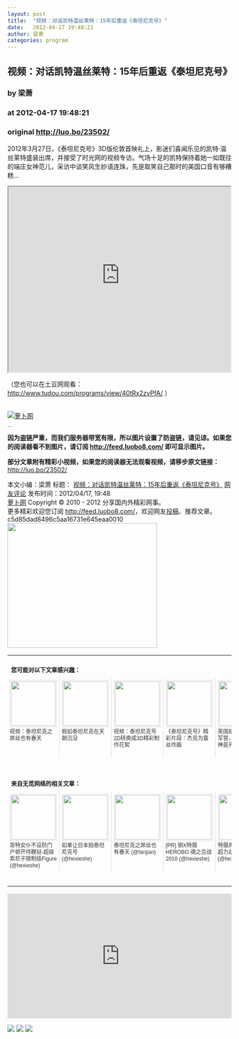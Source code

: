 ```yaml
---
layout: post
title:  "视频：对话凯特温丝莱特：15年后重返《泰坦尼克号》"
date:   2012-04-17 19:48:21
author: 梁萧
categories: program
---
```


## 视频：对话凯特温丝莱特：15年后重返《泰坦尼克号》
### by 梁萧
### at 2012-04-17 19:48:21
### original <http://luo.bo/23502/>

<p>2012年3月27日，《泰坦尼克号》3D版伦敦首映礼上，影迷们喜闻乐见的凯特·温丝莱特盛装出席，并接受了时光网的视频专访。气场十足的凯特保持着她一如既往的端庄女神范儿，采访中谈笑风生妙语连珠，先是取笑自己那时的美国口音有够糟糕…</p><div><iframe src="http://reader.googleusercontent.com/reader/embediframe?src=http://www.tudou.com/v/40tRx2zvPfA&amp;width=500&amp;height=416" width="500" height="416"></iframe></div><p>（您也可以在土豆网观看： <a href="http://www.tudou.com/programs/view/40tRx2zvPfA/" rel="nofollow">http://www.tudou.com/programs/view/40tRx2zvPfA/</a> ）</p><p><span></span><br> <a title="萝卜网" href="http://dulei.si/files/2012/04/17/959a557f5f6beb411fd954f3f34b21c3.1.jpg"><img src="http://dulei.si/files/2012/04/17/959a557f5f6beb411fd954f3f34b21c3.1.jpg" alt="萝卜网" title="萝卜网" border="0"></a></p><p style="margin:0;padding:0;height:1px;overflow:hidden"> <a href="http://www.wumii.com/widget/relatedItems.htm" style="border:0"><img src="http://static.wumii.com/images/pixel.png" alt="无觅相关文章插件，快速提升流量" style="border:0;padding:0;margin:0"></a></p><p><strong>因为盗链严重，而我们服务器带宽有限，所以图片设置了防盗链，请见谅。如果您的阅读器看不到图片，请订阅 <a href="http://feed.luobo8.com/">http://feed.luobo8.com/</a> 即可显示图片。</strong></p><p><strong>部分文章附有精彩小视频，如果您的阅读器无法观看视频，请移步原文链接：</strong> <a href="http://luo.bo/23502/" title="视频：对话凯特温丝莱特：15年后重返《泰坦尼克号》">http://luo.bo/23502/</a></p> 本文小编：梁萧 标题： <a href="http://luo.bo/23502/" title="视频：对话凯特温丝莱特：15年后重返《泰坦尼克号》">视频：对话凯特温丝莱特：15年后重返《泰坦尼克号》</a> <a href="http://luo.bo/23502/#comments" title="to the comments">网友评论</a> 发布时间：2012/04/17, 19:48 <br> <a href="http://luo.bo/" title="萝卜网 - 人人都是艺术家">萝卜网</a> Copyright © 2010 - 2012 分享国内外精彩网事。<br> 更多精彩欢迎您订阅 <a href="http://feed.luobo8.com/">http://feed.luobo8.com/</a>，欢迎网友<a href="http://luo.bo/delivery/">投稿</a>、推荐文章。<br> c5d85dad8496c5aa16731e645eaa0010<br><a href="http://s.click.taobao.com/t_9?p=mm_11009023_2276368_9074249&amp;l=http%3A%2F%2Fmall.taobao.com%2F&amp;eventid=101766"><img src="http://a.tbcdn.cn/apps/med/www/images/pub/tmall/336x280.jpg" width="336px" height="280px" border="0"></a><br><table cellspacing="0" cellpadding="3" border="0" style="clear:both"><tr><td colspan="5"><b><font size="-1" style="display:block!important;padding:20px 0 5px!important">您可能对以下文章感兴趣：</font></b></td></tr><tr><td width="106" valign="top" style="padding:5px!important;margin:0!important"> <a title="视频：泰坦尼克之屌丝也有春天" style="text-decoration:none!important" href="http://app.wumii.com/ext/redirect?url=http%3A%2F%2Fluo.bo%2F23160%2F&amp;from=http%3A%2F%2Fluo.bo%2F23502%2F"> <img style="margin:0!important;padding:2px!important;border:1px solid #dddddd!important;width:100px!important;height:100px!important" src="http://static.wumii.com/site_images/2012/04/09/19107347.jpg" width="100px" height="100px"><br> <font size="-1" color="#333333" style="display:block!important;line-height:15px!important;width:106px!important;font:12px/15px arial!important;height:60px!important;margin:3px 0 0 0!important;padding:0!important;overflow:hidden!important">视频：泰坦尼克之屌丝也有春天</font> </a></td><td width="106" valign="top" style="padding:5px!important;margin:0!important;border-left:1px solid #dddddd!important"> <a title="假如泰坦尼克在天朝沉没" style="text-decoration:none!important" href="http://app.wumii.com/ext/redirect?url=http%3A%2F%2Fluo.bo%2F23434%2F&amp;from=http%3A%2F%2Fluo.bo%2F23502%2F"> <img style="margin:0!important;padding:2px!important;border:1px solid #dddddd!important;width:100px!important;height:100px!important" src="http://static.wumii.com/site_images/2012/04/10/19142240.jpg" width="100px" height="100px"><br> <font size="-1" color="#333333" style="display:block!important;line-height:15px!important;width:106px!important;font:12px/15px arial!important;height:60px!important;margin:3px 0 0 0!important;padding:0!important;overflow:hidden!important">假如泰坦尼克在天朝沉没</font> </a></td><td width="106" valign="top" style="padding:5px!important;margin:0!important;border-left:1px solid #dddddd!important"> <a title="视频：泰坦尼克号2D转换成3D精彩制作花絮" style="text-decoration:none!important" href="http://app.wumii.com/ext/redirect?url=http%3A%2F%2Fluo.bo%2F23231%2F&amp;from=http%3A%2F%2Fluo.bo%2F23502%2F"> <img style="margin:0!important;padding:2px!important;border:1px solid #dddddd!important;width:100px!important;height:100px!important" src="http://static.wumii.com/site_images/2012/04/11/19240489.jpg" width="100px" height="100px"><br> <font size="-1" color="#333333" style="display:block!important;line-height:15px!important;width:106px!important;font:12px/15px arial!important;height:60px!important;margin:3px 0 0 0!important;padding:0!important;overflow:hidden!important">视频：泰坦尼克号2D转换成3D精彩制作花絮</font> </a></td><td width="106" valign="top" style="padding:5px!important;margin:0!important;border-left:1px solid #dddddd!important"> <a title="《泰坦尼克号》精彩片段：杰克为露丝作画" style="text-decoration:none!important" href="http://app.wumii.com/ext/redirect?url=http%3A%2F%2Fluo.bo%2F23140%2F&amp;from=http%3A%2F%2Fluo.bo%2F23502%2F"> <img style="margin:0!important;padding:2px!important;border:1px solid #dddddd!important;width:100px!important;height:100px!important" src="http://static.wumii.com/site_images/2012/04/09/19087484.jpg" width="100px" height="100px"><br> <font size="-1" color="#333333" style="display:block!important;line-height:15px!important;width:106px!important;font:12px/15px arial!important;height:60px!important;margin:3px 0 0 0!important;padding:0!important;overflow:hidden!important">《泰坦尼克号》精彩片段：杰克为露丝作画</font> </a></td><td width="106" valign="top" style="padding:5px!important;margin:0!important;border-left:1px solid #dddddd!important"> <a title="英国凯特王妃造访军营，色迷迷的眼神是亮点 " style="text-decoration:none!important" href="http://app.wumii.com/ext/redirect?url=http%3A%2F%2Fluo.bo%2F22209%2F&amp;from=http%3A%2F%2Fluo.bo%2F23502%2F"> <img style="margin:0!important;padding:2px!important;border:1px solid #dddddd!important;width:100px!important;height:100px!important" src="http://static.wumii.com/site_images/2012/03/18/17525242.jpg" width="100px" height="100px"><br> <font size="-1" color="#333333" style="display:block!important;line-height:15px!important;width:106px!important;font:12px/15px arial!important;height:60px!important;margin:3px 0 0 0!important;padding:0!important;overflow:hidden!important">英国凯特王妃造访军营，色迷迷的眼神是亮点 </font> </a></td></tr> <td><br><tr><td colspan="5"><b><font size="-1" style="display:block!important;padding:20px 0 5px!important">来自无觅网络的相关文章：</font></b></td></tr><tr><td width="106" valign="top" style="padding:5px!important;margin:0!important"> <a title="哥特女仆不设防门户顿开待鞭挞-超级索尼子限制级Figure" style="text-decoration:none!important" href="http://app.wumii.com/ext/redirect?url=http%3A%2F%2Fwww.hexieshe.com%2F636412%2F&amp;from=http%3A%2F%2Fluo.bo%2F23502%2F"> <img style="margin:0!important;padding:2px!important;border:1px solid #dddddd!important;width:100px!important;height:100px!important" src="http://static.wumii.com/site_images/2012/04/16/19581815.jpg" width="100px" height="100px"><br> <font size="-1" color="#333333" style="display:block!important;line-height:15px!important;width:106px!important;font:12px/15px arial!important;height:60px!important;margin:3px 0 0 0!important;padding:0!important;overflow:hidden!important">哥特女仆不设防门户顿开待鞭挞-超级索尼子限制级Figure (@hexieshe)</font> </a></td><td width="106" valign="top" style="padding:5px!important;margin:0!important;border-left:1px solid #dddddd!important"> <a title="如果让日本拍泰坦尼克号" style="text-decoration:none!important" href="http://app.wumii.com/ext/redirect?url=http%3A%2F%2Fwww.hexieshe.com%2F627157%2F&amp;from=http%3A%2F%2Fluo.bo%2F23502%2F"> <img style="margin:0!important;padding:2px!important;border:1px solid #dddddd!important;width:100px!important;height:100px!important" src="http://static.wumii.com/site_images/2011/07/02/15625491.jpg" width="100px" height="100px"><br> <font size="-1" color="#333333" style="display:block!important;line-height:15px!important;width:106px!important;font:12px/15px arial!important;height:60px!important;margin:3px 0 0 0!important;padding:0!important;overflow:hidden!important">如果让日本拍泰坦尼克号 (@hexieshe)</font> </a></td><td width="106" valign="top" style="padding:5px!important;margin:0!important;border-left:1px solid #dddddd!important"> <a title="泰坦尼克之屌丝也有春天" style="text-decoration:none!important" href="http://app.wumii.com/ext/redirect?url=http%3A%2F%2Fwww.fanjian.net%2Fpost%2F7826.html&amp;from=http%3A%2F%2Fluo.bo%2F23502%2F"> <img style="margin:0!important;padding:2px!important;border:1px solid #dddddd!important;width:100px!important;height:100px!important" src="http://static.wumii.com/site_images/2012/04/09/19105632.jpg" width="100px" height="100px"><br> <font size="-1" color="#333333" style="display:block!important;line-height:15px!important;width:106px!important;font:12px/15px arial!important;height:60px!important;margin:3px 0 0 0!important;padding:0!important;overflow:hidden!important">泰坦尼克之屌丝也有春天 (@fanjian)</font> </a></td><td width="106" valign="top" style="padding:5px!important;margin:0!important;border-left:1px solid #dddddd!important"> <a title="[PR] 钢X特摄HEROBO 魂之合战2010" style="text-decoration:none!important" href="http://app.wumii.com/ext/redirect?url=http%3A%2F%2Fwww.hexieshe.com%2F2947%2F&amp;from=http%3A%2F%2Fluo.bo%2F23502%2F"> <img style="margin:0!important;padding:2px!important;border:1px solid #dddddd!important;width:100px!important;height:100px!important" src="http://static.wumii.com/site_images/2011/08/24/24849427.gif" width="100px" height="100px"><br> <font size="-1" color="#333333" style="display:block!important;line-height:15px!important;width:106px!important;font:12px/15px arial!important;height:60px!important;margin:3px 0 0 0!important;padding:0!important;overflow:hidden!important">[PR] 钢X特摄HEROBO 魂之合战2010 (@hexieshe)</font> </a></td><td width="106" valign="top" style="padding:5px!important;margin:0!important;border-left:1px solid #dddddd!important"> <a title="特摄周报第拾伍期-超力战队王连者" style="text-decoration:none!important" href="http://app.wumii.com/ext/redirect?url=http%3A%2F%2Fwww.hexieshe.com%2F632877%2F&amp;from=http%3A%2F%2Fluo.bo%2F23502%2F"> <img style="margin:0!important;padding:2px!important;border:1px solid #dddddd!important;width:100px!important;height:100px!important" src="http://static.wumii.com/site_images/2011/05/13/8606752.jpg" width="100px" height="100px"><br> <font size="-1" color="#333333" style="display:block!important;line-height:15px!important;width:106px!important;font:12px/15px arial!important;height:60px!important;margin:3px 0 0 0!important;padding:0!important;overflow:hidden!important">特摄周报第拾伍期-超力战队王连者 (@hexieshe)</font> </a></td></tr><tr><td colspan="5" align="right"> <a style="text-decoration:none!important" href="http://www.wumii.com/widget/relatedItems" title="无觅相关文章插件"> <font size="-1" color="#bbbbbb" style="display:block!important;font-family:arial!important;padding:5px 0!important;font-size:12px!important;color:#bbb!important">无觅</font> </a></td></tr></td></table><p><iframe src="http://feedads.g.doubleclick.net/~ah/f/7sv1ooo89v8jfelhdjk8plpa64/300/250?ca=1&amp;fh=280#http%3A%2F%2Fluo.bo%2F23502%2F" width="100%" height="280" frameborder="0" scrolling="no" marginwidth="0" marginheight="0"></iframe></p><div>
<a href="http://feeds.feedburner.com/~ff/tamd?a=CbASu3GsmY4:G2G_qFWYhn0:yIl2AUoC8zA"><img src="http://feeds.feedburner.com/~ff/tamd?d=yIl2AUoC8zA" border="0"></a> <a href="http://feeds.feedburner.com/~ff/tamd?a=CbASu3GsmY4:G2G_qFWYhn0:qj6IDK7rITs"><img src="http://feeds.feedburner.com/~ff/tamd?d=qj6IDK7rITs" border="0"></a> <a href="http://feeds.feedburner.com/~ff/tamd?a=CbASu3GsmY4:G2G_qFWYhn0:-BTjWOF_DHI"><img src="http://feeds.feedburner.com/~ff/tamd?i=CbASu3GsmY4:G2G_qFWYhn0:-BTjWOF_DHI" border="0"></a>
</div>